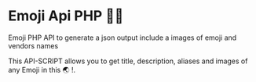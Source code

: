 # Emoji Api PHP 🎉💃
Emoji PHP API to generate a json output  include a images of emoji and vendors names

This API-SCRIPT allows you to get title, description, aliases and images of any Emoji in this 🌏 !.

